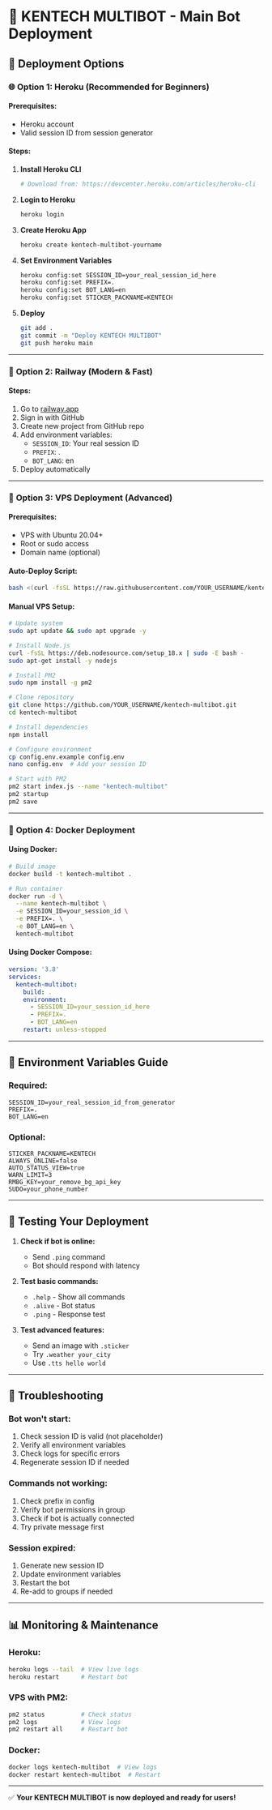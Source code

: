 # 🤖 KENTECH MULTIBOT - Main Bot Deployment

## 🎯 Deployment Options

### 🌐 **Option 1: Heroku (Recommended for Beginners)**

#### Prerequisites:
- Heroku account
- Valid session ID from session generator

#### Steps:
1. **Install Heroku CLI**
   ```bash
   # Download from: https://devcenter.heroku.com/articles/heroku-cli
   ```

2. **Login to Heroku**
   ```bash
   heroku login
   ```

3. **Create Heroku App**
   ```bash
   heroku create kentech-multibot-yourname
   ```

4. **Set Environment Variables**
   ```bash
   heroku config:set SESSION_ID=your_real_session_id_here
   heroku config:set PREFIX=.
   heroku config:set BOT_LANG=en
   heroku config:set STICKER_PACKNAME=KENTECH
   ```

5. **Deploy**
   ```bash
   git add .
   git commit -m "Deploy KENTECH MULTIBOT"
   git push heroku main
   ```

---

### 🚀 **Option 2: Railway (Modern & Fast)**

#### Steps:
1. Go to [railway.app](https://railway.app)
2. Sign in with GitHub
3. Create new project from GitHub repo
4. Add environment variables:
   - `SESSION_ID`: Your real session ID
   - `PREFIX`: .
   - `BOT_LANG`: en
5. Deploy automatically

---

### 🔧 **Option 3: VPS Deployment (Advanced)**

#### Prerequisites:
- VPS with Ubuntu 20.04+
- Root or sudo access
- Domain name (optional)

#### Auto-Deploy Script:
```bash
bash <(curl -fsSL https://raw.githubusercontent.com/YOUR_USERNAME/kentech-multibot/main/deploy.sh)
```

#### Manual VPS Setup:
```bash
# Update system
sudo apt update && sudo apt upgrade -y

# Install Node.js
curl -fsSL https://deb.nodesource.com/setup_18.x | sudo -E bash -
sudo apt-get install -y nodejs

# Install PM2
sudo npm install -g pm2

# Clone repository
git clone https://github.com/YOUR_USERNAME/kentech-multibot.git
cd kentech-multibot

# Install dependencies
npm install

# Configure environment
cp config.env.example config.env
nano config.env  # Add your session ID

# Start with PM2
pm2 start index.js --name "kentech-multibot"
pm2 startup
pm2 save
```

---

### 🐳 **Option 4: Docker Deployment**

#### Using Docker:
```bash
# Build image
docker build -t kentech-multibot .

# Run container
docker run -d \
  --name kentech-multibot \
  -e SESSION_ID=your_session_id \
  -e PREFIX=. \
  -e BOT_LANG=en \
  kentech-multibot
```

#### Using Docker Compose:
```yaml
version: '3.8'
services:
  kentech-multibot:
    build: .
    environment:
      - SESSION_ID=your_session_id_here
      - PREFIX=.
      - BOT_LANG=en
    restart: unless-stopped
```

---

## 🔧 **Environment Variables Guide**

### **Required:**
```env
SESSION_ID=your_real_session_id_from_generator
PREFIX=.
BOT_LANG=en
```

### **Optional:**
```env
STICKER_PACKNAME=KENTECH
ALWAYS_ONLINE=false
AUTO_STATUS_VIEW=true
WARN_LIMIT=3
RMBG_KEY=your_remove_bg_api_key
SUDO=your_phone_number
```

---

## 🧪 **Testing Your Deployment**

1. **Check if bot is online:**
   - Send `.ping` command
   - Bot should respond with latency

2. **Test basic commands:**
   - `.help` - Show all commands
   - `.alive` - Bot status
   - `.ping` - Response test

3. **Test advanced features:**
   - Send an image with `.sticker`
   - Try `.weather your_city`
   - Use `.tts hello world`

---

## 🐛 **Troubleshooting**

### **Bot won't start:**
1. Check session ID is valid (not placeholder)
2. Verify all environment variables
3. Check logs for specific errors
4. Regenerate session ID if needed

### **Commands not working:**
1. Check prefix in config
2. Verify bot permissions in group
3. Check if bot is actually connected
4. Try private message first

### **Session expired:**
1. Generate new session ID
2. Update environment variables
3. Restart the bot
4. Re-add to groups if needed

---

## 📊 **Monitoring & Maintenance**

### **Heroku:**
```bash
heroku logs --tail  # View live logs
heroku restart      # Restart bot
```

### **VPS with PM2:**
```bash
pm2 status          # Check status
pm2 logs            # View logs
pm2 restart all     # Restart bot
```

### **Docker:**
```bash
docker logs kentech-multibot  # View logs
docker restart kentech-multibot  # Restart
```

---

✅ **Your KENTECH MULTIBOT is now deployed and ready for users!**
